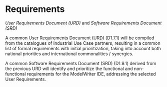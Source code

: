 Requirements
============

*User Requirements Document (URD)* and *Software Requirements Document (SRD)*


A common User Requirements Document (URD) (D1.7.1) will be compiled from the catalogues of Industrial Use Case partners, resulting in a common list of formal requirements with initial prioritization, taking into account both national priorities and international commonalities / synergies.

A common Software Requirements Document (SRD) (D1.9.1) derived from the previous URD will identify and prioritize the functional and non-functional requirements for the ModelWriter IDE, addressing the selected User Requirements.
